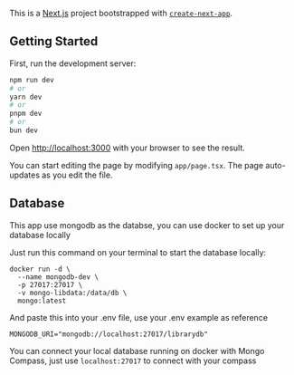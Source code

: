 This is a [Next.js](https://nextjs.org) project bootstrapped with [`create-next-app`](https://nextjs.org/docs/app/api-reference/cli/create-next-app).

## Getting Started

First, run the development server:

```bash
npm run dev
# or
yarn dev
# or
pnpm dev
# or
bun dev
```

Open [http://localhost:3000](http://localhost:3000) with your browser to see the result.

You can start editing the page by modifying `app/page.tsx`. The page auto-updates as you edit the file.

## Database

This app use mongodb as the databse, you can use docker to set up your database locally

Just run this command on your terminal to start the database locally:

```
docker run -d \
  --name mongodb-dev \
  -p 27017:27017 \
  -v mongo-libdata:/data/db \
  mongo:latest
```

And paste this into your .env file, use your .env example as reference

```
MONGODB_URI="mongodb://localhost:27017/librarydb"
```

You can connect your local database running on docker with Mongo Compass, just use `localhost:27017` to connect with your compass
